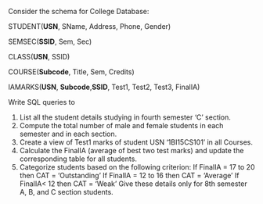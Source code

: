 Consider the schema for College Database:

STUDENT(**USN**, SName, Address, Phone, Gender)

SEMSEC(**SSID**, Sem, Sec)

CLASS(**USN**, SSID)

COURSE(**Subcode**, Title, Sem, Credits)

IAMARKS(**USN**, **Subcode**,**SSID**, Test1, Test2, Test3, FinalIA) 

Write SQL queries to
1. List all the student details studying in fourth semester ‘C’ section.
2. Compute the total number of male and female students in each semester and in
each section.
3. Create a view of Test1 marks of student USN ‘1BI15CS101’ in all Courses.
4. Calculate the FinalIA (average of best two test marks) and update the
corresponding table for all students.
5. Categorize students based on the following criterion:
If FinalIA = 17 to 20 then CAT = ‘Outstanding’
If FinalIA = 12 to 16 then CAT = ‘Average’
If FinalIA< 12 then CAT = ‘Weak’
Give these details only for 8th semester A, B, and C section students.

